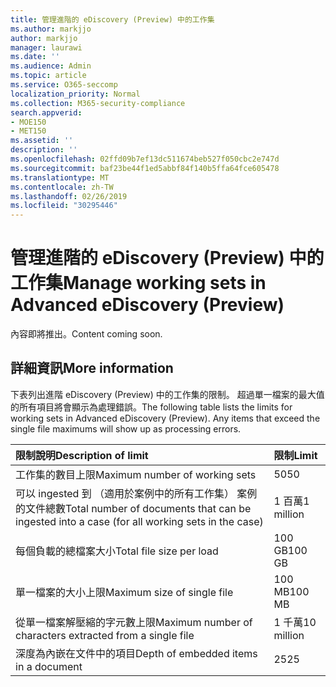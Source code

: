```yaml
---
title: 管理進階的 eDiscovery (Preview) 中的工作集
ms.author: markjjo
author: markjjo
manager: laurawi
ms.date: ''
ms.audience: Admin
ms.topic: article
ms.service: O365-seccomp
localization_priority: Normal
ms.collection: M365-security-compliance
search.appverid:
- MOE150
- MET150
ms.assetid: ''
description: ''
ms.openlocfilehash: 02ffd09b7ef13dc511674beb527f050cbc2e747d
ms.sourcegitcommit: baf23be44f1ed5abbf84f140b5ffa64fce605478
ms.translationtype: MT
ms.contentlocale: zh-TW
ms.lasthandoff: 02/26/2019
ms.locfileid: "30295446"
---
```

# <a name="manage-working-sets-in-advanced-ediscovery-preview"></a><span data-ttu-id="3d5be-102">管理進階的 eDiscovery (Preview) 中的工作集</span><span class="sxs-lookup"><span data-stu-id="3d5be-102">Manage working sets in Advanced eDiscovery (Preview)</span></span>  

<span data-ttu-id="3d5be-103">內容即將推出。</span><span class="sxs-lookup"><span data-stu-id="3d5be-103">Content coming soon.</span></span>

## <a name="more-information"></a><span data-ttu-id="3d5be-104">詳細資訊</span><span class="sxs-lookup"><span data-stu-id="3d5be-104">More information</span></span>

<span data-ttu-id="3d5be-p101">下表列出進階 eDiscovery (Preview) 中的工作集的限制。 超過單一檔案的最大值的所有項目將會顯示為處理錯誤。</span><span class="sxs-lookup"><span data-stu-id="3d5be-p101">The following table lists the limits for working sets in Advanced eDiscovery (Preview).  Any items that exceed the single file maximums will show up as processing errors.</span></span>
    
  |<span data-ttu-id="3d5be-107">**限制說明**</span><span class="sxs-lookup"><span data-stu-id="3d5be-107">**Description of limit**</span></span>|<span data-ttu-id="3d5be-108">**限制**</span><span class="sxs-lookup"><span data-stu-id="3d5be-108">**Limit**</span></span>|
  |:-----|:-----|
  |<span data-ttu-id="3d5be-109">工作集的數目上限</span><span class="sxs-lookup"><span data-stu-id="3d5be-109">Maximum number of working sets</span></span>  <br/> |<span data-ttu-id="3d5be-110">50</span><span class="sxs-lookup"><span data-stu-id="3d5be-110">50</span></span>  <br/> |
  |<span data-ttu-id="3d5be-111">可以 ingested 到 （適用於案例中的所有工作集） 案例的文件總數</span><span class="sxs-lookup"><span data-stu-id="3d5be-111">Total number of documents that can be ingested into a case (for all working sets in the case)</span></span>  <br/> |<span data-ttu-id="3d5be-112">1 百萬</span><span class="sxs-lookup"><span data-stu-id="3d5be-112">1 million</span></span>  <br/> |
  |<span data-ttu-id="3d5be-113">每個負載的總檔案大小</span><span class="sxs-lookup"><span data-stu-id="3d5be-113">Total file size per load</span></span>  <br/> |<span data-ttu-id="3d5be-114">100 GB</span><span class="sxs-lookup"><span data-stu-id="3d5be-114">100 GB</span></span>  <br/> |
  |<span data-ttu-id="3d5be-115">單一檔案的大小上限</span><span class="sxs-lookup"><span data-stu-id="3d5be-115">Maximum size of single file</span></span>   <br/> |<span data-ttu-id="3d5be-116">100 MB</span><span class="sxs-lookup"><span data-stu-id="3d5be-116">100 MB</span></span>  <br/> |
  |<span data-ttu-id="3d5be-117">從單一檔案解壓縮的字元數上限</span><span class="sxs-lookup"><span data-stu-id="3d5be-117">Maximum number of characters extracted from a single file</span></span>  <br/> |<span data-ttu-id="3d5be-118">1 千萬</span><span class="sxs-lookup"><span data-stu-id="3d5be-118">10 million</span></span>  <br/> |
  |<span data-ttu-id="3d5be-119">深度為內嵌在文件中的項目</span><span class="sxs-lookup"><span data-stu-id="3d5be-119">Depth of embedded items in a document</span></span>  <br/> |<span data-ttu-id="3d5be-120">25</span><span class="sxs-lookup"><span data-stu-id="3d5be-120">25</span></span>  <br/> |
  

